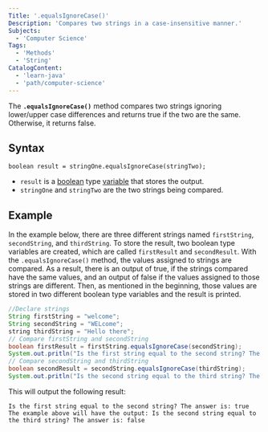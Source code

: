 ```yaml
---
Title: '.equalsIgnoreCase()'
Description: 'Compares two strings in a case-insensitive manner.'
Subjects:
  - 'Computer Science'
Tags:
  - 'Methods'
  - 'String'
CatalogContent:
  - 'learn-java'
  - 'path/computer-science'
---
```


The **`.equalsIgnoreCase()`** method compares two strings ignoring lower/upper case differences and returns true if the two are the same. Otherwise, it returns false.

## Syntax

```pseudo
boolean result = stringOne.equalsIgnoreCase(stringTwo);
```
- `result` is a [boolean](https://www.codecademy.com/resources/docs/general/boolean) type [variable](https://www.codecademy.com/resources/docs/java/variables) that stores the output.
- `stringOne` and `stringTwo` are the two strings being compared. 

## Example

In the example below, there are three different strings named `firstString`, `secondString`, and `thirdString`. To store the result, two boolean type variables are created, which are called `firstResult` and `secondResult`. With the `.equalsIgnoreCase()` method, the values assigned to strings are compared. As a result, there is an output of true, if the strings compared have the same values, and an output of false if the values assigned to those strings are different. Then, as mentioned in the beginning, those values are stored in two different boolean type variables and the result is printed.

```java
//Declare strings
String firstString = "welcome"; 
String secondString = "WELcome"; 
string thirdString = "Hello there"; 
// Compare firstString and secondString
boolean firstResult = firstString.equalsIgnoreCase(secondString);
System.out.pritln("Is the first string equal to the second string? The answer is: " + firstResult);
// Compare secondString and thirdString
boolean secondResult = secondString.equalsIgnoreCase(thirdString);
System.out.pritln("Is the second string equal to the third string? The answer is: " + secondResult);
```

This will output the following result:

```shell
Is the first string equal to the second string? The answer is: true
The example above will have the output: Is the second string equal to the third string? The answer is: false
```

